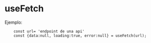 # useFetch

Ejemplo:
```
    const url= 'endpoint de una api'
    const {data:null, loading:true, error:null} = useFetch(url);
```